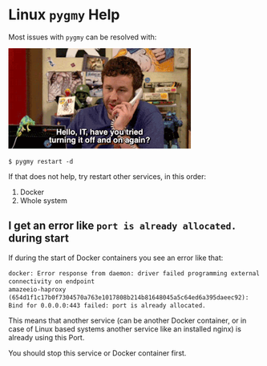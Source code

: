# Linux `pygmy` Help
Most issues with `pygmy` can be resolved with:

![](../../200_s.gif)


    $ pygmy restart -d
    
If that does not help, try restart other services, in this order:

1. Docker
2. Whole system 

## I get an error like `port is already allocated.` during start

If during the start of Docker containers you see an error like that:

    docker: Error response from daemon: driver failed programming external connectivity on endpoint 
    amazeeio-haproxy (654d1f1c17b0f7304570a763e1017808b214b81648045a5c64ed6a395daeec92): 
    Bind for 0.0.0.0:443 failed: port is already allocated.

This means that another service (can be another Docker container, or in case of Linux based systems another service like an installed nginx) is already using this Port. 

You should stop this service or Docker container first.